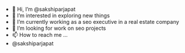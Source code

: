 - 👋 Hi, I’m @sakshiparjapat
- 👀 I’m interested in exploring new things
- 🌱 I’m currently working as a seo executive in a real estate company
- 💞️ I’m looking for work on seo projects 
- 📫 How to reach me ...
- @sakshiparjapat

<!---
sakshiparjapat/sakshiparjapat is a ✨ special ✨ repository because its `README.md` (this file) appears on your GitHub profile.
You can click the Preview link to take a look at your changes.
--->
